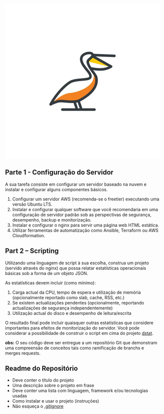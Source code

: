 <p align="center">
  <a href="https://github.com/caoveio/pelikan">
    <img src=".github/pelikan.jpg" alt="Café com Testes">
  </a>
</p>

## **Parte 1 - Configuração do Servidor** 

A sua tarefa consiste em configurar um servidor baseado na nuvem e instalar e configurar alguns componentes básicos.

1. Configurar um servidor AWS (recomenda-se o freetier) executando uma versão Ubuntu LTS.
2. Instalar e configurar qualquer software que você recomendaria em uma configuração de servidor padrão sob as perspectivas de segurança, desempenho, backup e monitorização.
3. Instalar e configurar o nginx para servir uma página web HTML estática.
4. Utilizar ferramentas de automatização como Ansible, Terraform ou AWS Cloudformation.

## **Part 2 – Scripting**

Utilizando uma linguagem de script à sua escolha, construa um projeto (servido através do nginx) que possa relatar estatísticas operacionais básicas sob a forma de um objeto JSON.

As estatísticas devem incluir (como mínimo):


1. Carga actual da CPU, tempo de espera e utilização de memória (opcionalmente reportado como slab, cache, RSS, etc.)
2. Se existem actualizações pendentes (opcionalmente, reportando actualizações de segurança independentemente)
3. Utilização actual do disco e desempenho de leitura/escrita

O resultado final pode incluir quaisquer outras estatísticas que considere importantes para efeitos de monitorização do servidor. Você pode considerar a possibilidade de construir o script em cima do projeto [dstat](https://github.com/dagwieers/dstat).

**obs:** O seu código deve ser entregue a um repositório Git que demonstram uma compreensão de conceitos tais como ramificação de branchs e merges requests.


## Readme do Repositório

- Deve conter o título do projeto
- Uma descrição sobre o projeto em frase
- Deve conter uma lista com linguagem, framework e/ou tecnologias usadas
- Como instalar e usar o projeto (instruções)
- Não esqueça o [.gitignore](https://www.toptal.com/developers/gitignore)

